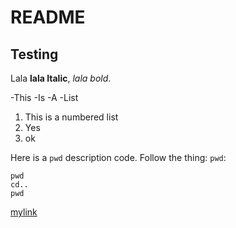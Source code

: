 # README

## Testing

Lala **lala Italic**, *lala bold*.

-This
-Is
-A
-List

1. This is a numbered list
2. Yes
3. ok

Here is a `pwd` description code. Follow the thing: `pwd`:

```
pwd
cd..
pwd
```

[mylink](https://mail.visionaespacial.com.br)

